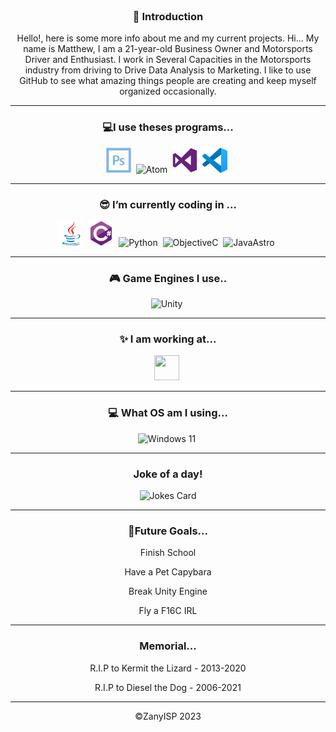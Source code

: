 
<div id="stats" align="center">
  <img src="https://komarev.com/ghpvc/?username=ZanyISP&style=flat-square&color=blue" alt=""/>
  </div>
  
<div id="Introduction" align="center">
  <h3>👋 Introduction</h3>
  Hello!, here is some more info about me and my current projects. 
Hi... My name is Matthew, I am a 21-year-old Business Owner and Motorsports Driver and Enthusiast. I work in Several Capacities in the Motorsports industry from driving to Drive Data Analysis to Marketing. I like to use GitHub to see what amazing things people are creating and keep myself organized occasionally.

<hr>
<h3> 💻I use theses programs...</h3>
<div align="center">
    <img src="https://raw.githubusercontent.com/devicons/devicon/1119b9f84c0290e0f0b38982099a2bd027a48bf1/icons/photoshop/photoshop-line.svg" title="Photoshop" alt="Photoshop" width="40" height="40"/>&nbsp;
  <img src="https://avatars.githubusercontent.com/u/1089146?s=200&v=4" title="Atom" alt="Atom" width="40" height="40"/>&nbsp;
    <img src="https://raw.githubusercontent.com/devicons/devicon/1119b9f84c0290e0f0b38982099a2bd027a48bf1/icons/visualstudio/visualstudio-plain.svg" title="Visual Studio" alt="Visual Studio" width="40" height="40"/>&nbsp;
  <img src="https://raw.githubusercontent.com/devicons/devicon/1119b9f84c0290e0f0b38982099a2bd027a48bf1/icons/vscode/vscode-original.svg" title="Visual Studio Code" alt="Visual Studio Code" width="40" height="40"/>&nbsp;
</div>
  <hr>
  <div align="center">
 <h3>😎 I’m currently coding in ...
  </div>
  <div align="center">
  <img src="https://raw.githubusercontent.com/devicons/devicon/1119b9f84c0290e0f0b38982099a2bd027a48bf1/icons/java/java-original.svg" title="Java" alt="Java" width="40" height="40"/>&nbsp;
    <img src="https://raw.githubusercontent.com/devicons/devicon/1119b9f84c0290e0f0b38982099a2bd027a48bf1/icons/csharp/csharp-original.svg" title="C#" alt="C#" width="40" height="40"/>&nbsp;
    <img src="https://upload.wikimedia.org/wikipedia/commons/thumb/c/c3/Python-logo-notext.svg/1200px-Python-logo-notext.svg.png" title="Python" alt="Python" width="40" height="40"/>&nbsp;
    <img src="https://seeklogo.com/images/O/objective-c-logo-81746870EF-seeklogo.com.png" title="ObjectiveC" alt="ObjectiveC" width="40" height="40"/>&nbsp;
    <img src="https://seeklogo.com/images/A/astro-logo-B3B4DABB0A-seeklogo.com.png" title=JavaAstro alt=JavaAstro width="40" height="40"/>&nbsp;
</div>
    <hr>
    <h3>🎮 Game Engines I use..</h3>
    <img src="https://i.redd.it/tu3gt6ysfxq71.png" title="Unity" alt="Unity" width="40" height="40"/>&nbsp;
 <hr>
    
    
  <div align="center">
  <h3> ✨ I am working at...</h3>
    <img src="" title="RabbitCompany" alt="" width="40" height="40"/>&nbsp;
  </div>
  <hr>
  <div align="center">
  <h3> 💻 What OS am I using...</h3>
    <img src="https://static.techspot.com/images2/downloads/topdownload/2021/08/2021-08-12-ts3_thumbs-9cf-p_256.webp" title="Windows 11" alt="Windows 11" width="40" height="40"/>&nbsp;
  </div>
  <hr>
<article align="center">
  <h3>Joke of a day!</h3>
<img src="https://readme-jokes.vercel.app/api" alt="Jokes Card" />
  </article>
    <article align="center">
<div align="center">
  <hr>
  <h3>🍹Future Goals...</h3>
 <p>Finish School</p>
 <p>Have a Pet Capybara</p>
 <p>Break Unity Engine</p>
 <p>Fly a F16C IRL</p>
  </div>
  </article>
<hr>
<article align="center">
<div align="center">
  <h3>Memorial...</h3>
 <p> R.I.P to Kermit the Lizard - 2013-2020 </p>
 <p> R.I.P to Diesel the Dog - 2006-2021 </p>
  </div>
  </article>
  <hr>
  <p align="center">
    &copy;ZanyISP 2023
</p>
